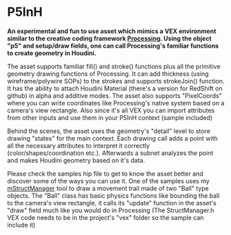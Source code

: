 # P5InH
**An experimental and fun to use asset which mimics a VEX environment similar to the creative coding framework [Processing](https://processing.org/). Using the object "p5" and setup/draw fields, one can call Processing's familiar functions to create geometry in Houdini.**

The asset supports familiar fill() and stroke() functions plus all the primitive geometry drawing functions of Processing. It can add thickness (using wireframe/polywire SOPs) to the strokes and supports strokeJoin() function. It has the ability to attach Houdini Material (there's a version for RedShift on github) in alpha and additive modes. The asset also supports "PixelCoords" where you can write coordinates like Processing's native system based on a camera's view rectangle.
Also since it's all VEX you can import attributes from other inputs and use them in your P5InH context (sample included)

Behind the scenes, the asset uses the geometry's "detail" level to store drawing "states" for the main context. Each drawing call adds a point with all the necessary attributes to interpret it correctly (color/shapes/coordination etc.). Afterwards a subnet analyzes the point and makes Houdini geometry based on it's data.

Please check the samples hip file to get to know the asset better and discover some of the ways you can use it. One of the samples uses my [mStructManager](https://github.com/kino-dome/Houdini.mTools/tree/master/mStructManager) tool to draw a movement trail made of two "Ball" type objects. The "Ball" class has basic physics functions like bounding the ball to the camera's view rectangle, it calls its "update" function in the asset's "draw" field much like you would do in Processing (The StructManager.h VEX code needs to be in the project's "vex" folder so the sample can include it)
